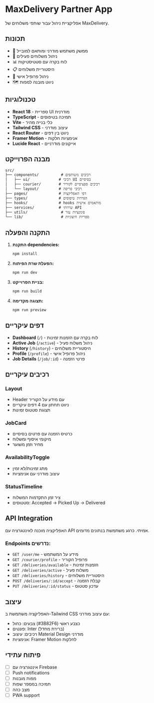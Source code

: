 # MaxDelivery Partner App

אפליקציית ניהול עבור שותפי משלוחים של MaxDelivery.

## תכונות

- 📱 ממשק משתמש מודרני ומותאם למובייל
- 🚚 ניהול משלוחים פעילים
- 📊 לוח בקרה עם סטטיסטיקות
- 📋 היסטוריית משלוחים
- 👤 ניהול פרופיל אישי
- 🗺️ ניווט מובנה למפות

## טכנולוגיות

- **React 18** - ספריית UI מודרנית
- **TypeScript** - תמיכה בטיפוסים
- **Vite** - כלי בנייה מהיר
- **Tailwind CSS** - עיצוב מודרני
- **React Router** - ניווט בין דפים
- **Framer Motion** - אנימציות חלקות
- **Lucide React** - אייקונים מודרניים

## מבנה הפרוייקט

```
src/
├── components/          # רכיבים משותפים
│   ├── ui/             # רכיבי UI בסיסיים
│   ├── courier/        # רכיבים ספציפיים לקוריר
│   └── layout/         # רכיבי פריסה
├── pages/              # דפי האפליקציה
├── types/              # הגדרות טיפוסים
├── hooks/              # hooks מותאמים אישית
├── services/           # שירותי API
├── utils/               # פונקציות עזר
└── lib/                 # ספריות חיצוניות
```

## התקנה והפעלה

1. **התקנת dependencies:**
   ```bash
   npm install
   ```

2. **הפעלת שרת הפיתוח:**
   ```bash
   npm run dev
   ```

3. **בניית הפרוייקט:**
   ```bash
   npm run build
   ```

4. **תצוגה מקדימה:**
   ```bash
   npm run preview
   ```

## דפים עיקריים

- **Dashboard** (`/`) - לוח בקרה עם הזמנות זמינות
- **Active Job** (`/active`) - ניהול משלוח פעיל
- **History** (`/history`) - היסטוריית משלוחים
- **Profile** (`/profile`) - ניהול פרופיל אישי
- **Job Details** (`/job/:id`) - פרטי הזמנה

## רכיבים עיקריים

### Layout
- Header עם מידע על הקוריר
- ניווט תחתון עם 4 דפים עיקריים
- תצוגת סטטוס זמינות

### JobCard
- כרטיס הזמנה עם פרטים בסיסיים
- מיקומי איסוף ומשלוח
- מחיר וזמן משוער

### AvailabilityToggle
- מתג זמינות/לא זמין
- עיצוב מודרני עם אנימציות

### StatusTimeline
- ציר זמן התקדמות המשלוח
- סטטוסים: Accepted → Picked Up → Delivered

## API Integration

האפליקציה מוכנה לאינטגרציה עם API אמיתי. כרגע משתמשת בנתונים מדומים.

### Endpoints נדרשים:
- `GET /user/me` - מידע על המשתמש
- `GET /courier/profile` - פרופיל הקוריר
- `GET /deliveries/available` - הזמנות זמינות
- `GET /deliveries/active` - משלוח פעיל
- `GET /deliveries/history` - היסטוריית משלוחים
- `POST /deliveries/:id/accept` - קבלת הזמנה
- `PUT /deliveries/:id/status` - עדכון סטטוס

## עיצוב

האפליקציה משתמשת ב-Tailwind CSS עם עיצוב מודרני:
- צבעים: כחול (#3B82F6) כצבע ראשי
- פונטים: Inter (ברירת מחדל)
- רכיבים: עיצוב Material Design מודרני
- אנימציות: Framer Motion לחלקות

## פיתוח עתידי

- [ ] אינטגרציה עם Firebase
- [ ] Push notifications
- [ ] מפות מובנות
- [ ] תמיכה במספר שפות
- [ ] מצב כהה
- [ ] PWA support
